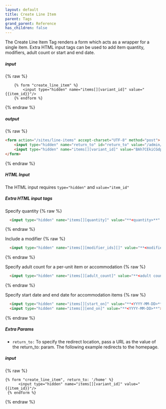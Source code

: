 ```yaml
---
layout: default
title: Create Line Item
parent: Tags
grand_parent: Reference
has_children: false
---
```


The Create Line Item Tag renders a form which acts as a wrapper for a single item.
Extra HTML input tags can be used to add item quantity, modifiers, adult count or start and end date.

##### input
{% raw %}
```liquid
    {% form "create_line_item" %}
        <input type="hidden" name="items[][variant_id]" value="{{item_id}}"/>
    {% endform %}
```
{% endraw %}

##### output
{% raw %}
```html
<form action="/sites/line-items" accept-charset="UTF-8" method="post">
    <input type="hidden" name="return_to" id="return_to" value="/admin/site_builder/sites/c94b650e/previews/book-tickets" autocomplete="off">
    <input type="hidden" name="items[][variant_id]" value="BAh7CEkiCGdpZAY6Bk....">
</form>
```
{% endraw %}

##### HTML Input
The HTML input requires `type="hidden"` and `value="item_id"`

##### Extra HTML input tags

Specify quantity
{% raw %}
```html
  <input type="hidden" name="items[][quantity]" value="**<quantity>**" />
```
{% endraw %}

Include a modifier
{% raw %}
```html
  <input type="hidden" name="items[][modifier_ids][]" value="**<modifier id>**" />
```
{% endraw %}

Specify adult count for a per-unit item or accommodation
{% raw %}
```html
  <input type="hidden" name="items[][adult_count]" value="**<adult count>**" />
```
{% endraw %}

Specify start date and end date for accommodation items
{% raw %}
```html
  <input type="hidden" name="items[][start_on]" value="**<YYYY-MM-DD>**">
  <input type="hidden" name="items[][end_on]" value="**<YYYY-MM-DD>**">
```
{% endraw %}


##### Extra Params
* `return_to:` To specify the redirect location, pass a URL as the value of the return_to: param.
The following example redirects to the homepage. 

##### input
{% raw %}
```liquid
{% form "create_line_item", return_to: '/home' %}
      <input type="hidden" name="items[][variant_id]" value="{{item_id}}"/>
 {% endform %}
```
{% endraw %}